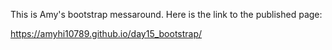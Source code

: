 This is Amy's bootstrap messaround. Here is the link to the published page:

https://amyhi10789.github.io/day15_bootstrap/
